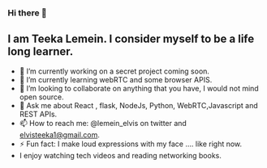 ### Hi there 👋

## I am Teeka Lemein. I consider myself to be a life long learner.

<!--
**teekize/teekize** is a ✨ _special_ ✨ repository because its `README.md` (this file) appears on your GitHub profile. -->

- 🔭 I’m currently working on a secret project coming soon.
- 🌱 I’m currently learning webRTC and some browser APIS.
- 👯 I’m looking to collaborate on anything that you have, I would not mind open source.
- 💬 Ask me about React , flask, NodeJs, Python, WebRTC,Javascript and REST APIs.
- 📫 How to reach me: @lemein_elvis on twitter and elvisteeka1@gmail.com.
- ⚡ Fun fact: I make loud expressions with my face .... like right now.
-  I enjoy watching tech videos and reading networking books.

